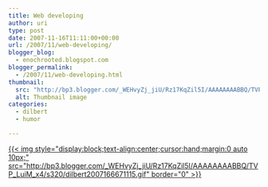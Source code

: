 ```yaml
---
title: Web developing
author: uri
type: post
date: 2007-11-16T11:11:00+00:00
url: /2007/11/web-developing/
blogger_blog:
  - enochrooted.blogspot.com
blogger_permalink:
  - /2007/11/web-developing.html
thumbnail:
  src: "http://bp3.blogger.com/_WEHvyZj_jiU/Rz17KqZil5I/AAAAAAAABBQ/TVP_LuiM_x4/s320/dilbert2007166671115.gif"
  alt: Thumbnail image
categories:
  - dilbert
  - humor

---
```

[{{< img style="display:block;text-align:center;cursor:hand;margin:0 auto 10px;" src="http://bp3.blogger.com/_WEHvyZj_jiU/Rz17KqZil5I/AAAAAAAABBQ/TVP_LuiM_x4/s320/dilbert2007166671115.gif" border="0" >}}][1]

 [1]: http://bp3.blogger.com/_WEHvyZj_jiU/Rz17KqZil5I/AAAAAAAABBQ/TVP_LuiM_x4/s1600-h/dilbert2007166671115.gif